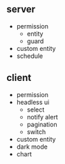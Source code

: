 ## server

- permission
  - entity
  - guard
- custom entity
- schedule


## client

- permission
- headless ui 
  - select
  - notify alert
  - pagination
  - switch
- custom entity
- dark mode
- chart